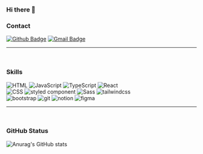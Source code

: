 ### Hi there 👋 

<!--
**nimoseel/nimoseel** is a ✨ _special_ ✨ repository because its `README.md` (this file) appears on your GitHub profile.

Here are some ideas to get you started:

- 🔭 I’m currently working on ...
- 🌱 I’m currently learning ...
- 👯 I’m looking to collaborate on ...
- 🤔 I’m looking for help with ...
- 💬 Ask me about ...
- 📫 How to reach me: ...
- 😄 Pronouns: ...
- ⚡ Fun fact: ...
-->


### Contact
[![Github Badge](https://img.shields.io/badge/github-black?style=flat-square&logo=github&logoColor=white&link=https://github.com/nimoseel)](link=https://github.com/nimoseel)
[![Gmail Badge](https://img.shields.io/badge/Gmail-d14836?style=flat-square&logo=Gmail&logoColor=white&link=mailto:fromnimos@gmail.com)](mailto:fromnimos@gmail.com)
____

<br/>

### Skills
![HTML](https://img.shields.io/badge/-Html5-e34c26?style=flat-square&logo=html5&logoColor=white)
![JavaScript](https://img.shields.io/badge/-JavaScript-f7df1e?style=flat-square&logo=javascript&logoColor=white)
![TypeScript](https://img.shields.io/badge/-typescript-3178c6?style=flat-square&logo=typescript&logoColor=white)
![React](https://img.shields.io/badge/-react-61DBFB?style=flat-square&logo=react&logoColor=white)
<br/>
![CSS](https://img.shields.io/badge/-css-1A6DB1?style=flat-square&logo=css3&logoColor=white)
![styled component](https://img.shields.io/badge/-styled%20component-FF8C8E?style=flat-square&logo=styledcomponents&logoColor=white)
![Sass](https://img.shields.io/badge/-Sass-ff69b4?style=flat-square&logo=sass&logoColor=white)
![tailwindcss](https://img.shields.io/badge/-tailwindcss-18B8B9?style=flat-square&logo=tailwindcss&logoColor=white)
<br/>
![bootstrap](https://img.shields.io/badge/-bootstrap-7010EF?style=flat-square&logo=bootstrap&logoColor=white)
![git](https://img.shields.io/badge/-git-E94E31?style=flat-square&logo=git&logoColor=white)
![notion](https://img.shields.io/badge/-notion-black?style=flat-square&logo=notion&logoColor=white)
![figma](https://img.shields.io/badge/-figma-white?style=flat-square&logo=figma)
____

<br/>

### GitHub Status
![Anurag's GitHub stats](https://github-readme-stats.vercel.app/api?username=nimoseel&show_icons=true&theme=merko)
